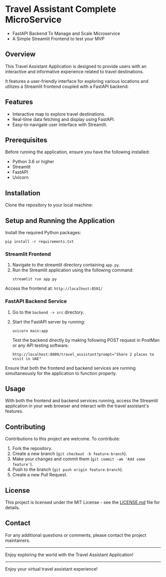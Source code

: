 # Travel Assistant Complete MicroService

- FastAPI Backend To Manage and Scale Microservice
- A Simple Streamlit Frontend to test your MVP

## Overview

This Travel Assistant Application is designed to provide users with an interactive and informative experience related to travel destinations.

It features a user-friendly interface for exploring various locations and utilizes a Streamlit frontend coupled with a FastAPI backend.

## Features

- Interactive map to explore travel destinations.
- Real-time data fetching and display using FastAPI.
- Easy-to-navigate user interface with Streamlit.

## Prerequisites

Before running the application, ensure you have the following installed:

- Python 3.6 or higher
- Streamlit
- FastAPI
- Uvicorn

## Installation

Clone the repository to your local machine:

## Setup and Running the Application

Install the required Python packages:

```
pip install -r requirements.txt
```

### Streamlit Frontend

1. Navigate to the streamlit directory containing `app.py`.
2. Run the Streamlit application using the following command:
   ```
   streamlit run app.py
   ```

Access the frontend at: `http://localhost:8501/`

### FastAPI Backend Service

1. Go to the `backend -> src` directory.
2. Start the FastAPI server by running:

   ```
   uvicorn main:app
   ```

   Test the backend directly by making following POST request in PostMan or any API testing software.

   `http://localhost:8000/travel_assistant?prompt="Share 2 places to visit in UAE"`

Ensure that both the frontend and backend services are running simultaneously for the application to function properly.

## Usage

With both the frontend and backend services running, access the Streamlit application in your web browser and interact with the travel assistant's features.

## Contributing

Contributions to this project are welcome. To contribute:

1. Fork the repository.
2. Create a new branch (`git checkout -b feature-branch`).
3. Make your changes and commit them (`git commit -am 'Add some feature'`).
4. Push to the branch (`git push origin feature-branch`).
5. Create a new Pull Request.

## License

This project is licensed under the MIT License - see the [LICENSE.md](LICENSE.md) file for details.

## Contact

For any additional questions or comments, please contact the project maintainers.

---

Enjoy exploring the world with the Travel Assistant Application!

---

Enjoy your virtual travel assistant experience!

